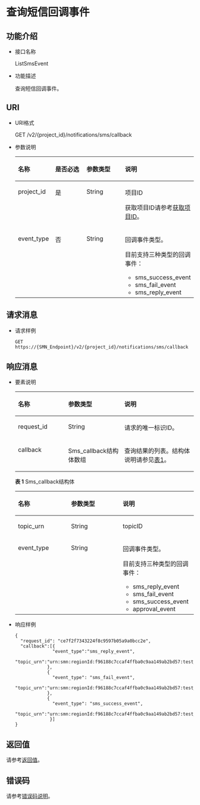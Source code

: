 # 查询短信回调事件<a name="ZH-CN_TOPIC_0080305750"></a>

## 功能介绍<a name="section38823609153113"></a>

-   接口名称

    ListSmsEvent

-   功能描述

    查询短信回调事件。


## URI<a name="section48816673153113"></a>

-   URI格式

    GET /v2/\{project\_id\}/notifications/sms/callback

-   参数说明

    <a name="table35561726153113"></a>
    <table><thead align="left"><tr id="row52815498153113"><th class="cellrowborder" valign="top" width="21.01789821017898%" id="mcps1.1.5.1.1"><p id="p50196916153113"><a name="p50196916153113"></a><a name="p50196916153113"></a>名称</p>
    </th>
    <th class="cellrowborder" valign="top" width="24.82751724827517%" id="mcps1.1.5.1.2"><p id="p39418378153113"><a name="p39418378153113"></a><a name="p39418378153113"></a>是否必选</p>
    </th>
    <th class="cellrowborder" valign="top" width="27.577242275772424%" id="mcps1.1.5.1.3"><p id="p38772086153113"><a name="p38772086153113"></a><a name="p38772086153113"></a>参数类型</p>
    </th>
    <th class="cellrowborder" valign="top" width="26.577342265773424%" id="mcps1.1.5.1.4"><p id="p53531229153113"><a name="p53531229153113"></a><a name="p53531229153113"></a>说明</p>
    </th>
    </tr>
    </thead>
    <tbody><tr id="row37713090153113"><td class="cellrowborder" valign="top" width="21.01789821017898%" headers="mcps1.1.5.1.1 "><p id="p34861455153113"><a name="p34861455153113"></a><a name="p34861455153113"></a>project_id</p>
    </td>
    <td class="cellrowborder" valign="top" width="24.82751724827517%" headers="mcps1.1.5.1.2 "><p id="p5205625153113"><a name="p5205625153113"></a><a name="p5205625153113"></a>是</p>
    </td>
    <td class="cellrowborder" valign="top" width="27.577242275772424%" headers="mcps1.1.5.1.3 "><p id="p19002471153113"><a name="p19002471153113"></a><a name="p19002471153113"></a>String</p>
    </td>
    <td class="cellrowborder" valign="top" width="26.577342265773424%" headers="mcps1.1.5.1.4 "><p id="p62805186153113"><a name="p62805186153113"></a><a name="p62805186153113"></a>项目ID</p>
    <p id="p3748570515222"><a name="p3748570515222"></a><a name="p3748570515222"></a>获取项目ID请参考<a href="获取项目ID.md">获取项目ID</a>。</p>
    </td>
    </tr>
    <tr id="row15862801153113"><td class="cellrowborder" valign="top" width="21.01789821017898%" headers="mcps1.1.5.1.1 "><p id="p9818468153113"><a name="p9818468153113"></a><a name="p9818468153113"></a>event_type</p>
    </td>
    <td class="cellrowborder" valign="top" width="24.82751724827517%" headers="mcps1.1.5.1.2 "><p id="p57098481153113"><a name="p57098481153113"></a><a name="p57098481153113"></a>否</p>
    </td>
    <td class="cellrowborder" valign="top" width="27.577242275772424%" headers="mcps1.1.5.1.3 "><p id="p61574238153113"><a name="p61574238153113"></a><a name="p61574238153113"></a>String</p>
    </td>
    <td class="cellrowborder" valign="top" width="26.577342265773424%" headers="mcps1.1.5.1.4 "><p id="p21457363153113"><a name="p21457363153113"></a><a name="p21457363153113"></a>回调事件类型。</p>
    <p id="p8861563101640"><a name="p8861563101640"></a><a name="p8861563101640"></a>目前支持三种类型的回调事件：</p>
    <a name="ul3137281101658"></a><a name="ul3137281101658"></a><ul id="ul3137281101658"><li>sms_success_event</li><li>sms_fail_event</li><li>sms_reply_event</li></ul>
    </td>
    </tr>
    </tbody>
    </table>


## 请求消息<a name="section54475255153113"></a>

-   请求样例

    ```
    GET https://{SMN_Endpoint}/v2/{project_id}/notifications/sms/callback
    ```


## 响应消息<a name="section47321488153113"></a>

-   要素说明

    <a name="table30682427153113"></a>
    <table><thead align="left"><tr id="row39771165153113"><th class="cellrowborder" valign="top" width="28.050000000000004%" id="mcps1.1.4.1.1"><p id="p238912153113"><a name="p238912153113"></a><a name="p238912153113"></a>名称</p>
    </th>
    <th class="cellrowborder" valign="top" width="31.47%" id="mcps1.1.4.1.2"><p id="p19351883153113"><a name="p19351883153113"></a><a name="p19351883153113"></a>参数类型</p>
    </th>
    <th class="cellrowborder" valign="top" width="40.48%" id="mcps1.1.4.1.3"><p id="p23998695153113"><a name="p23998695153113"></a><a name="p23998695153113"></a>说明</p>
    </th>
    </tr>
    </thead>
    <tbody><tr id="row18045936153113"><td class="cellrowborder" valign="top" width="28.050000000000004%" headers="mcps1.1.4.1.1 "><p id="p52434734153113"><a name="p52434734153113"></a><a name="p52434734153113"></a>request_id</p>
    </td>
    <td class="cellrowborder" valign="top" width="31.47%" headers="mcps1.1.4.1.2 "><p id="p19355036153113"><a name="p19355036153113"></a><a name="p19355036153113"></a>String</p>
    </td>
    <td class="cellrowborder" valign="top" width="40.48%" headers="mcps1.1.4.1.3 "><p id="p24254050153113"><a name="p24254050153113"></a><a name="p24254050153113"></a>请求的唯一标识ID。</p>
    </td>
    </tr>
    <tr id="row31571572153113"><td class="cellrowborder" valign="top" width="28.050000000000004%" headers="mcps1.1.4.1.1 "><p id="p7160543153113"><a name="p7160543153113"></a><a name="p7160543153113"></a>callback</p>
    </td>
    <td class="cellrowborder" valign="top" width="31.47%" headers="mcps1.1.4.1.2 "><p id="p22049704101848"><a name="p22049704101848"></a><a name="p22049704101848"></a>Sms_callback结构体数组</p>
    </td>
    <td class="cellrowborder" valign="top" width="40.48%" headers="mcps1.1.4.1.3 "><p id="p41195606101848"><a name="p41195606101848"></a><a name="p41195606101848"></a>查询结果的列表。结构体说明请参见<a href="#table63051340103756">表1</a>。</p>
    </td>
    </tr>
    </tbody>
    </table>

    **表 1**  Sms\_callback结构体

    <a name="table63051340103756"></a>
    <table><thead align="left"><tr id="row4112921103756"><th class="cellrowborder" valign="top" width="29.69%" id="mcps1.2.4.1.1"><p id="p64711150103756"><a name="p64711150103756"></a><a name="p64711150103756"></a>名称</p>
    </th>
    <th class="cellrowborder" valign="top" width="28.910000000000004%" id="mcps1.2.4.1.2"><p id="p7111775103756"><a name="p7111775103756"></a><a name="p7111775103756"></a>参数类型</p>
    </th>
    <th class="cellrowborder" valign="top" width="41.4%" id="mcps1.2.4.1.3"><p id="p39182934103756"><a name="p39182934103756"></a><a name="p39182934103756"></a>说明</p>
    </th>
    </tr>
    </thead>
    <tbody><tr id="row52281071103756"><td class="cellrowborder" valign="top" width="29.69%" headers="mcps1.2.4.1.1 "><p id="p6908387103756"><a name="p6908387103756"></a><a name="p6908387103756"></a>topic_urn</p>
    </td>
    <td class="cellrowborder" valign="top" width="28.910000000000004%" headers="mcps1.2.4.1.2 "><p id="p22708475103756"><a name="p22708475103756"></a><a name="p22708475103756"></a>String</p>
    </td>
    <td class="cellrowborder" valign="top" width="41.4%" headers="mcps1.2.4.1.3 "><p id="p27447200103756"><a name="p27447200103756"></a><a name="p27447200103756"></a>topicID</p>
    </td>
    </tr>
    <tr id="row10567557103756"><td class="cellrowborder" valign="top" width="29.69%" headers="mcps1.2.4.1.1 "><p id="p50665768103756"><a name="p50665768103756"></a><a name="p50665768103756"></a>event_type</p>
    </td>
    <td class="cellrowborder" valign="top" width="28.910000000000004%" headers="mcps1.2.4.1.2 "><p id="p10286515103756"><a name="p10286515103756"></a><a name="p10286515103756"></a>String</p>
    </td>
    <td class="cellrowborder" valign="top" width="41.4%" headers="mcps1.2.4.1.3 "><p id="p27901391103756"><a name="p27901391103756"></a><a name="p27901391103756"></a>回调事件类型。</p>
    <p id="p45420195103756"><a name="p45420195103756"></a><a name="p45420195103756"></a>目前支持三种类型的回调事件：</p>
    <a name="ul6128578103756"></a><a name="ul6128578103756"></a><ul id="ul6128578103756"><li>sms_reply_event</li><li>sms_fail_event</li><li>sms_success_event</li><li>approval_event</li></ul>
    </td>
    </tr>
    </tbody>
    </table>


-   响应样例

    ```
    {
      "request_id": "ce7f2f7343224f8c9597b05a9a0bcc2e",
      "callback":[{
                  "event_type":"sms_reply_event",
                  "topic_urn":"urn:smn:regionId:f96188c7ccaf4ffba0c9aa149ab2bd57:test_reply"
                },
                {
                  "event_type": "sms_fail_event",
                  "topic_urn":"urn:smn:regionId:f96188c7ccaf4ffba0c9aa149ab2bd57:test_fail"
                },
                {
                  "event_type": "sms_success_event",
                  "topic_urn":"urn:smn:regionId:f96188c7ccaf4ffba0c9aa149ab2bd57:test_success"
                 }]
    }
    ```


## 返回值<a name="section53159300153113"></a>

请参考[返回值](返回值.md)。

## 错误码<a name="section73211020122511"></a>

请参考[错误码说明](错误码说明.md)。

